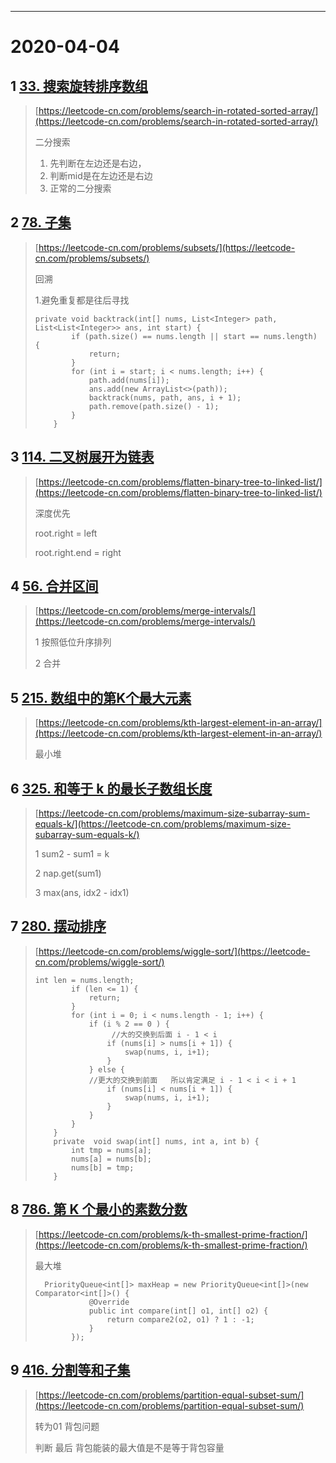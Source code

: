 
---

# 2020-04-04

## 1 [33. 搜索旋转排序数组](https://leetcode-cn.com/problems/search-in-rotated-sorted-array/)

> [https://leetcode-cn.com/problems/search-in-rotated-sorted-array/](https://leetcode-cn.com/problems/search-in-rotated-sorted-array/)
>
> 二分搜索
>
> 1. 先判断在左边还是右边，
> 2. 判断mid是在左边还是右边
> 3. 正常的二分搜索

## 2 [78. 子集](https://leetcode-cn.com/problems/subsets/)

> [https://leetcode-cn.com/problems/subsets/](https://leetcode-cn.com/problems/subsets/)
>
> 回溯
>
> 1.避免重复都是往后寻找
>
> ```
> private void backtrack(int[] nums, List<Integer> path, List<List<Integer>> ans, int start) {
>         if (path.size() == nums.length || start == nums.length) {
>             return;
>         }
>         for (int i = start; i < nums.length; i++) {
>             path.add(nums[i]);
>             ans.add(new ArrayList<>(path));
>             backtrack(nums, path, ans, i + 1);
>             path.remove(path.size() - 1);
>         }
>     }
> ```

## 3 [114. 二叉树展开为链表](https://leetcode-cn.com/problems/flatten-binary-tree-to-linked-list/)

> [https://leetcode-cn.com/problems/flatten-binary-tree-to-linked-list/](https://leetcode-cn.com/problems/flatten-binary-tree-to-linked-list/)
>
> 深度优先
>
> root.right = left
>
> root.right.end = right

## 4 [56. 合并区间](https://leetcode-cn.com/problems/merge-intervals/)

> [https://leetcode-cn.com/problems/merge-intervals/](https://leetcode-cn.com/problems/merge-intervals/)
>
> 1 按照低位升序排列
>
> 2 合并

## 5 [215. 数组中的第K个最大元素](https://leetcode-cn.com/problems/kth-largest-element-in-an-array/)

> [https://leetcode-cn.com/problems/kth-largest-element-in-an-array/](https://leetcode-cn.com/problems/kth-largest-element-in-an-array/)
>
> 最小堆

## 6 [325. 和等于 k 的最长子数组长度](https://leetcode-cn.com/problems/maximum-size-subarray-sum-equals-k/)

> [https://leetcode-cn.com/problems/maximum-size-subarray-sum-equals-k/](https://leetcode-cn.com/problems/maximum-size-subarray-sum-equals-k/)
>
> 1 sum2 - sum1 = k
>
> 2 nap.get\(sum1\)
>
> 3 max\(ans, idx2 - idx1\)

## 7 [280. 摆动排序](https://leetcode-cn.com/problems/wiggle-sort/)

> [https://leetcode-cn.com/problems/wiggle-sort/](https://leetcode-cn.com/problems/wiggle-sort/)
>
> ```
> int len = nums.length;
>         if (len <= 1) {
>             return;
>         }
>         for (int i = 0; i < nums.length - 1; i++) {
>             if (i % 2 == 0 ) {
>                  //大的交换到后面 i - 1 < i
>                 if (nums[i] > nums[i + 1]) {
>                     swap(nums, i, i+1);
>                 }
>             } else {
>             //更大的交换到前面   所以肯定满足 i - 1 < i < i + 1
>                 if (nums[i] < nums[i + 1]) {
>                     swap(nums, i, i+1);
>                 }
>             }
>         }
>     }
>     private  void swap(int[] nums, int a, int b) {
>         int tmp = nums[a];
>         nums[a] = nums[b];
>         nums[b] = tmp;
>     }
> ```

## 8 [786. 第 K 个最小的素数分数](https://leetcode-cn.com/problems/k-th-smallest-prime-fraction/)

> [https://leetcode-cn.com/problems/k-th-smallest-prime-fraction/](https://leetcode-cn.com/problems/k-th-smallest-prime-fraction/)
>
> 最大堆
>
> ```
>   PriorityQueue<int[]> maxHeap = new PriorityQueue<int[]>(new Comparator<int[]>() {
>             @Override
>             public int compare(int[] o1, int[] o2) {
>                 return compare2(o2, o1) ? 1 : -1;
>             }
>         });
> ```

## 9 [416. 分割等和子集](https://leetcode-cn.com/problems/partition-equal-subset-sum/)

> [https://leetcode-cn.com/problems/partition-equal-subset-sum/](https://leetcode-cn.com/problems/partition-equal-subset-sum/)
>
> 转为01 背包问题
>
> 判断 最后 背包能装的最大值是不是等于背包容量



